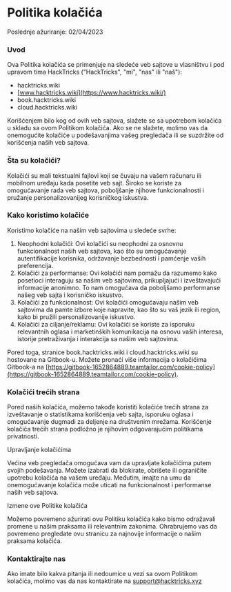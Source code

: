 # Politika kolačića

Poslednje ažuriranje: 02/04/2023

### Uvod

Ova Politika kolačića se primenjuje na sledeće veb sajtove u vlasništvu i pod upravom tima HackTricks ("HackTricks", "mi", "nas" ili "naš"):

* hacktricks.wiki
* [www.hacktricks.wiki](https://www.hacktricks.wiki/)
* book.hacktricks.wiki
* cloud.hacktricks.wiki

Korišćenjem bilo kog od ovih veb sajtova, slažete se sa upotrebom kolačića u skladu sa ovom Politikom kolačića. Ako se ne slažete, molimo vas da onemogućite kolačiće u podešavanjima vašeg pregledača ili se suzdržite od korišćenja naših veb sajtova.

### Šta su kolačići?

Kolačići su mali tekstualni fajlovi koji se čuvaju na vašem računaru ili mobilnom uređaju kada posetite veb sajt. Široko se koriste za omogućavanje rada veb sajtova, poboljšanje njihove funkcionalnosti i pružanje personalizovanijeg korisničkog iskustva.

### Kako koristimo kolačiće

Koristimo kolačiće na našim veb sajtovima u sledeće svrhe:

1. Neophodni kolačići: Ovi kolačići su neophodni za osnovnu funkcionalnost naših veb sajtova, kao što su omogućavanje autentifikacije korisnika, održavanje bezbednosti i pamćenje vaših preferencija.
2. Kolačići za performanse: Ovi kolačići nam pomažu da razumemo kako posetioci interaguju sa našim veb sajtovima, prikupljajući i izveštavajući informacije anonimno. To nam omogućava da poboljšamo performanse našeg veb sajta i korisničko iskustvo.
3. Kolačići za funkcionalnost: Ovi kolačići omogućavaju našim veb sajtovima da pamte izbore koje napravite, kao što su vaš jezik ili region, kako bi pružili personalizovanije iskustvo.
4. Kolačići za ciljanje/reklamu: Ovi kolačići se koriste za isporuku relevantnih oglasa i marketinških komunikacija na osnovu vaših interesa, istorije pretraživanja i interakcija sa našim veb sajtovima.

Pored toga, stranice book.hacktricks.wiki i cloud.hacktricks.wiki su hostovane na Gitbook-u. Možete pronaći više informacija o kolačićima Gitbook-a na [https://gitbook-1652864889.teamtailor.com/cookie-policy](https://gitbook-1652864889.teamtailor.com/cookie-policy).

### Kolačići trećih strana

Pored naših kolačića, možemo takođe koristiti kolačiće trećih strana za izveštavanje o statistikama korišćenja veb sajta, isporuku oglasa i omogućavanje dugmadi za deljenje na društvenim mrežama. Korišćenje kolačića trećih strana podložno je njihovim odgovarajućim politikama privatnosti.

Upravljanje kolačićima

Većina veb pregledača omogućava vam da upravljate kolačićima putem svojih podešavanja. Možete izabrati da blokirate, obrišete ili ograničite upotrebu kolačića na vašem uređaju. Međutim, imajte na umu da onemogućavanje kolačića može uticati na funkcionalnost i performanse naših veb sajtova.

Izmene ove Politike kolačića

Možemo povremeno ažurirati ovu Politiku kolačića kako bismo odražavali promene u našim praksama ili relevantnim zakonima. Ohrabrujemo vas da povremeno pregledate ovu stranicu za najnovije informacije o našim praksama kolačića.

### Kontaktirajte nas

Ako imate bilo kakva pitanja ili nedoumice u vezi sa ovom Politikom kolačića, molimo vas da nas kontaktirate na [support@hacktricks.xyz](mailto:support@hacktricks.xyz)

